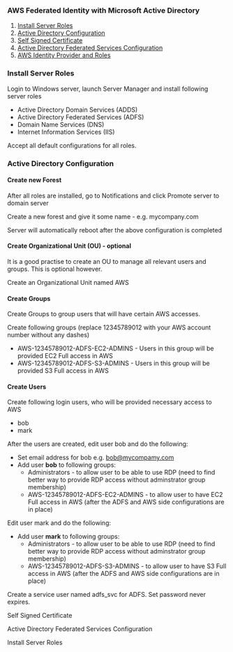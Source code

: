 ### AWS Federated Identity with Microsoft Active Directory

1. [Install Server Roles](#install-server-roles) 
2. [Active Directory Configuration](#ad-config)
3. [Self Signed Certificate](#self-signed-cert)
4. [Active Directory Federated Services Configuration](#adfs-config)
5. [AWS Identity Provider and Roles](#aws-idp-roles)


<a id='install-server-roles'></a>
### Install Server Roles
Login to Windows server, launch Server Manager and install following server roles
* Active Directory Domain Services (ADDS)
* Active Directory Federated Services (ADFS)
* Domain Name Services (DNS)
* Internet Information Services (IIS)

Accept all default configurations for all roles.

<a id='ad-config'></a>
### Active Directory Configuration

#### Create new Forest
After all roles are installed, go to Notifications and click Promote server to domain server

Create a new forest and give it some name - e.g. mycompany.com

Server will automatically reboot after the above configuration is completed

#### Create Organizational Unit (OU) - optional
It is a good practise to create an OU to manage all relevant users and groups. This is optional however.

Create an Organizational Unit named AWS

#### Create Groups
Create Groups to group users that will have certain AWS accesses. 

Create following groups (replace 12345789012 with your AWS account number without any dashes)
* AWS-12345789012-ADFS-EC2-ADMINS - Users in this group will be provided EC2 Full access in AWS
* AWS-12345789012-ADFS-S3-ADMINS - Users in this group will be provided S3 Full access in AWS

#### Create Users
Create following login users, who will be provided necessary access to AWS
* bob
* mark

After the users are created, edit user bob and do the following:
* Set email address for bob e.g. bob@mycompamy.com
* Add user **bob** to following groups:
  * Administrators - to allow user to be able to use RDP (need to find better way to provide RDP access without adminstrator group membership)
  * AWS-12345789012-ADFS-EC2-ADMINS - to allow user to have EC2 Full access in AWS (after the ADFS and AWS side configurations are in place)

Edit user mark and do the following:
* Add user **mark** to following groups:
  * Administrators - to allow user to be able to use RDP (need to find better way to provide RDP access without adminstrator group membership)
  * AWS-12345789012-ADFS-S3-ADMINS - to allow user to have S3 Full access in AWS (after the ADFS and AWS side configurations are in place)


Create a service user named adfs_svc for ADFS. Set password never expires.

<a id='self-signed-cert'></a>
Self Signed Certificate


<a id='adfs-config'></a>
Active Directory Federated Services Configuration


<a id='aws-idp-roles'></a>
Install Server Roles